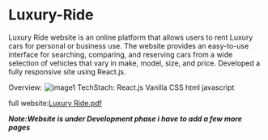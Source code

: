 # Luxury-Ride
Luxury Ride website is an online platform that allows users to rent Luxury cars for personal or business use. The website provides an easy-to-use interface for searching, comparing, and reserving cars from a wide selection of vehicles that vary in make, model, size, and price. Developed a fully responsive site using React.js.

Overview:
![image1](https://github.com/Paramvermaa/Luxury-Ride/assets/112919138/6f8f19a5-ee0b-443a-b27a-0f6ac38dd244)
TechStach: React.js Vanilla CSS html javascript

full website:[Luxury Ride.pdf](https://github.com/Paramvermaa/Luxury-Ride/files/11524095/Luxury.Ride.pdf)

***Note:Website is under Development phase i have to add a few more pages***



